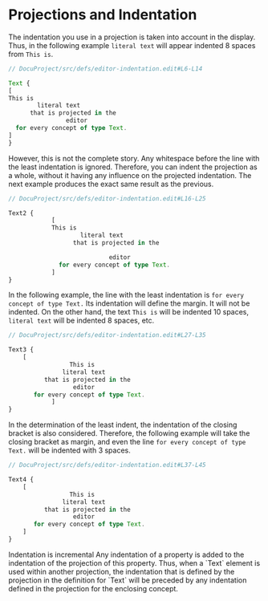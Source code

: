 <script>
    import Note from "$lib/notes/Note.svelte";
</script>

# Projections and Indentation

The indentation you use in a projection is taken into account in the display. Thus, in the following example `literal text` will
appear indented 8 spaces from `This is`.

```ts
// DocuProject/src/defs/editor-indentation.edit#L6-L14

Text {
[
This is
        literal text
      that is projected in the
                editor
  for every concept of type Text.
]
}
```

However, this is not the complete story. Any whitespace before the line with the least indentation is ignored.
Therefore, you can indent the projection as a whole, without it having any influence on the projected indentation.
The next example produces the exact same result as the previous.

```ts
// DocuProject/src/defs/editor-indentation.edit#L16-L25

Text2 {
            [
            This is
                    literal text
                  that is projected in the

                            editor
              for every concept of type Text.
            ]
}
```

In the following example, the line with the least indentation is
`for every concept of type Text.` Its indentation will define the margin. It will
not be indented. On the other hand,
the text `This is` will be indented 10 spaces, `literal text` will be indented 8 spaces, etc.

```ts
// DocuProject/src/defs/editor-indentation.edit#L27-L35

Text3 {
    [
                 This is
               literal text
          that is projected in the
                  editor
       for every concept of type Text.
            ]
}
```

In the determination of the least indent, the indentation of the closing bracket is also considered. Therefore,
the following example will take the closing bracket as margin, and even the line `for every concept of type Text.`
will be indented with 3 spaces.

```ts
// DocuProject/src/defs/editor-indentation.edit#L37-L45

Text4 {
    [
                 This is
               literal text
          that is projected in the
                  editor
       for every concept of type Text.
    ]
}
```

<Note>
<svelte:fragment slot="header"> Indentation is incremental</svelte:fragment>
<svelte:fragment slot="content">
Any indentation of a property is added to the indentation of the projection of this property.
Thus, when a `Text` element is used within another projection,
the indentation that is defined by the projection in the definition for `Text` will be preceded
by any indentation defined in the projection for the enclosing concept.
</svelte:fragment>
</Note>
